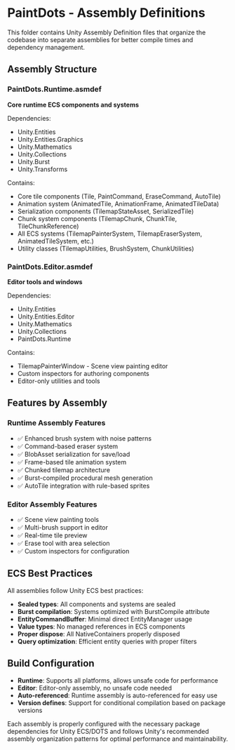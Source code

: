 # PaintDots - Assembly Definitions

This folder contains Unity Assembly Definition files that organize the codebase into separate assemblies for better compile times and dependency management.

## Assembly Structure

### PaintDots.Runtime.asmdef
**Core runtime ECS components and systems**

Dependencies:
- Unity.Entities
- Unity.Entities.Graphics  
- Unity.Mathematics
- Unity.Collections
- Unity.Burst
- Unity.Transforms

Contains:
- Core tile components (Tile, PaintCommand, EraseCommand, AutoTile)
- Animation system (AnimatedTile, AnimationFrame, AnimatedTileData)
- Serialization components (TilemapStateAsset, SerializedTile)
- Chunk system components (TilemapChunk, ChunkTile, TileChunkReference)
- All ECS systems (TilemapPainterSystem, TilemapEraserSystem, AnimatedTileSystem, etc.)
- Utility classes (TilemapUtilities, BrushSystem, ChunkUtilities)

### PaintDots.Editor.asmdef  
**Editor tools and windows**

Dependencies:
- Unity.Entities
- Unity.Entities.Editor
- Unity.Mathematics
- Unity.Collections
- PaintDots.Runtime

Contains:
- TilemapPainterWindow - Scene view painting editor
- Custom inspectors for authoring components
- Editor-only utilities and tools

## Features by Assembly

### Runtime Assembly Features
- ✅ Enhanced brush system with noise patterns
- ✅ Command-based eraser system  
- ✅ BlobAsset serialization for save/load
- ✅ Frame-based tile animation system
- ✅ Chunked tilemap architecture
- ✅ Burst-compiled procedural mesh generation
- ✅ AutoTile integration with rule-based sprites

### Editor Assembly Features  
- ✅ Scene view painting tools
- ✅ Multi-brush support in editor
- ✅ Real-time tile preview
- ✅ Erase tool with area selection
- ✅ Custom inspectors for configuration

## ECS Best Practices

All assemblies follow Unity ECS best practices:
- **Sealed types**: All components and systems are sealed
- **Burst compilation**: Systems optimized with BurstCompile attribute
- **EntityCommandBuffer**: Minimal direct EntityManager usage  
- **Value types**: No managed references in ECS components
- **Proper dispose**: All NativeContainers properly disposed
- **Query optimization**: Efficient entity queries with proper filters

## Build Configuration

- **Runtime**: Supports all platforms, allows unsafe code for performance
- **Editor**: Editor-only assembly, no unsafe code needed
- **Auto-referenced**: Runtime assembly is auto-referenced for easy use
- **Version defines**: Support for conditional compilation based on package versions

Each assembly is properly configured with the necessary package dependencies for Unity ECS/DOTS and follows Unity's recommended assembly organization patterns for optimal performance and maintainability.